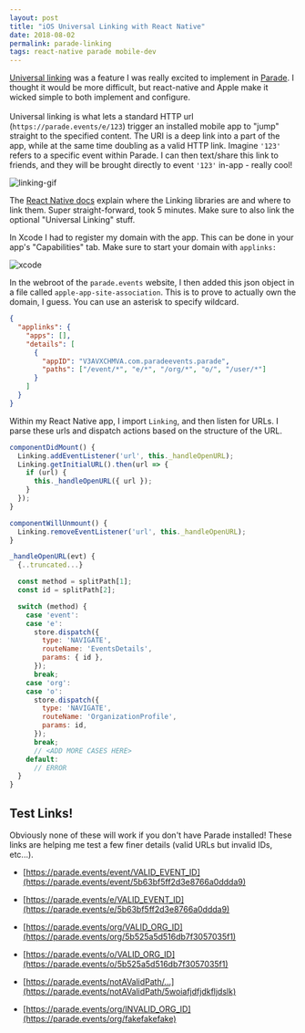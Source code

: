 ```yaml
---
layout: post
title: "iOS Universal Linking with React Native"
date: 2018-08-02
permalink: parade-linking
tags: react-native parade mobile-dev
---
```


[Universal linking](https://developer.apple.com/library/archive/documentation/General/Conceptual/AppSearch/UniversalLinks.html) was
a feature I was really excited to implement in [Parade](https://parade.events). I thought it would be more difficult, but react-native and Apple
make it wicked simple to both implement and configure.
<br><br>
Universal linking is what lets a standard HTTP url (`https://parade.events/e/123`) trigger an installed mobile app to "jump" straight to the
specified content. The URI is a deep link into a part of the app, while at the same time doubling as a valid HTTP link.
Imagine `'123'` refers to a specific event within Parade. I can then text/share this link to friends, and they will be brought directly
to event `'123'` in-app - really cool!

![linking-gif]({{site.url}}/assets/resources-parade-linking/linking.gif)

The [React Native docs](https://facebook.github.io/react-native/docs/linking) explain where the Linking libraries are and where to link them. Super straight-forward, took 5 minutes. Make sure to also link the optional "Universal Linking" stuff.

In Xcode I had to register my domain with the app. This can be done in your app's "Capabilities" tab. Make sure to start your
domain with `applinks:`

![xcode]({{site.url}}/assets/resources-parade-linking/xcode.png)

In the webroot of the `parade.events` website, I then added this json object in a file
called `apple-app-site-association`. This is to prove to actually own the domain, I guess. You can use an asterisk to
specify wildcard.

```json
{
  "applinks": {
    "apps": [],
    "details": [
      {
        "appID": "V3AVXCHMVA.com.paradeevents.parade",
        "paths": ["/event/*", "e/*", "/org/*", "o/", "/user/*"]
      }
    ]
  }
}
```

Within my React Native app, I import `Linking`, and then listen for URLs. I parse
these urls and dispatch actions based on the structure of the URL.

```javascript
componentDidMount() {
  Linking.addEventListener('url', this._handleOpenURL);
  Linking.getInitialURL().then(url => {
    if (url) {
      this._handleOpenURL({ url });
    }
  });
}

componentWillUnmount() {
  Linking.removeEventListener('url', this._handleOpenURL);
}

_handleOpenURL(evt) {
  {..truncated...}

  const method = splitPath[1];
  const id = splitPath[2];

  switch (method) {
    case 'event':
    case 'e':
      store.dispatch({
        type: 'NAVIGATE',
        routeName: 'EventsDetails',
        params: { id },
      });
      break;
    case 'org':
    case 'o':
      store.dispatch({
        type: 'NAVIGATE',
        routeName: 'OrganizationProfile',
        params: id,
      });
      break;
      // <ADD MORE CASES HERE>
    default:
      // ERROR
  }
}
```

<h2>Test Links!</h2>

Obviously none of these will work if you don't have Parade installed! These links are helping me test a few
finer details (valid URLs but invalid IDs, etc...).

- [https://parade.events/event/VALID_EVENT_ID](https://parade.events/event/5b63bf5ff2d3e8766a0ddda9)
- [https://parade.events/e/VALID_EVENT_ID](https://parade.events/e/5b63bf5ff2d3e8766a0ddda9)

- [https://parade.events/org/VALID_ORG_ID](https://parade.events/org/5b525a5d516db7f3057035f1)
- [https://parade.events/o/VALID_ORG_ID](https://parade.events/o/5b525a5d516db7f3057035f1)

- [https://parade.events/notAValidPath/...](https://parade.events/notAValidPath/5woiafjdfjdkfljdslk)
- [https://parade.events/org/INVALID_ORG_ID](https://parade.events/org/fakefakefake)
